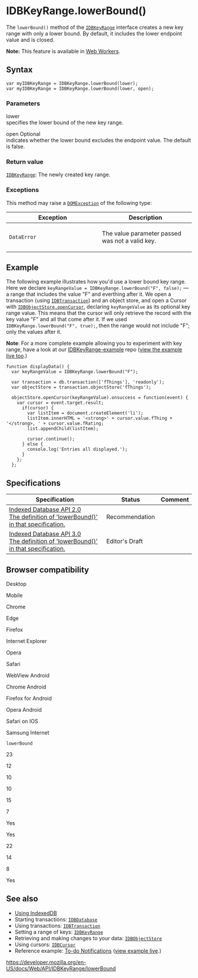 # IDBKeyRange.lowerBound()

The `lowerBound()` method of the [`IDBKeyRange`](../idbkeyrange) interface creates a new key range with only a lower bound. By default, it includes the lower endpoint value and is closed.

**Note:** This feature is available in [Web Workers](../web_workers_api).

## Syntax

    var myIDBKeyRange = IDBKeyRange.lowerBound(lower);
    var myIDBKeyRange = IDBKeyRange.lowerBound(lower, open);

### Parameters

lower  
specifies the lower bound of the new key range.

open <span class="badge inline optional">Optional</span>  
indicates whether the lower bound excludes the endpoint value. The default is false.

### Return value

[`IDBKeyRange`](../idbkeyrange): The newly created key range.

### Exceptions

This method may raise a [`DOMException`](../domexception) of the following type:

<table><colgroup><col style="width: 50%" /><col style="width: 50%" /></colgroup><thead><tr class="header"><th>Exception</th><th>Description</th></tr></thead><tbody><tr class="odd"><td><code>DataError</code></td><td><p>The value parameter passed was not a valid key.</p></td></tr></tbody></table>

## Example

The following example illustrates how you'd use a lower bound key range. Here we declare `keyRangeValue = IDBKeyRange.lowerBound("F", false);` — a range that includes the value "F" and everthing after it. We open a transaction (using [`IDBTransaction`](../idbtransaction)) and an object store, and open a Cursor with [`IDBObjectStore.openCursor`](../idbobjectstore/opencursor), declaring `keyRangeValue` as its optional key range value. This means that the cursor will only retrieve the record with the key value "F" and all that come after it. If we used `IDBKeyRange.lowerBound("F", true);`, then the range would not include "F"; only the values after it.

**Note**: For a more complete example allowing you to experiment with key range, have a look at our [IDBKeyRange-example](https://github.com/mdn/indexeddb-examples/tree/master/idbkeyrange) repo ([view the example live too](https://mdn.github.io/indexeddb-examples/idbkeyrange/).)

    function displayData() {
      var keyRangeValue = IDBKeyRange.lowerBound("F");

      var transaction = db.transaction(['fThings'], 'readonly');
      var objectStore = transaction.objectStore('fThings');

      objectStore.openCursor(keyRangeValue).onsuccess = function(event) {
        var cursor = event.target.result;
          if(cursor) {
            var listItem = document.createElement('li');
            listItem.innerHTML = '<strong>' + cursor.value.fThing + '</strong>, ' + cursor.value.fRating;
            list.appendChild(listItem);

            cursor.continue();
          } else {
            console.log('Entries all displayed.');
          }
        };
      };

## Specifications

<table><thead><tr class="header"><th>Specification</th><th>Status</th><th>Comment</th></tr></thead><tbody><tr class="odd"><td><a href="https://www.w3.org/TR/IndexedDB/#dom-idbkeyrange-lowerbound">Indexed Database API 2.0<br />
<span class="small">The definition of 'lowerBound()' in that specification.</span></a></td><td><span class="spec-rec">Recommendation</span></td><td></td></tr><tr class="even"><td><a href="https://w3c.github.io/IndexedDB/#dom-idbkeyrange-lowerbound">Indexed Database API 3.0<br />
<span class="small">The definition of 'lowerBound()' in that specification.</span></a></td><td><span class="spec-ed">Editor's Draft</span></td><td></td></tr></tbody></table>

## Browser compatibility

Desktop

Mobile

Chrome

Edge

Firefox

Internet Explorer

Opera

Safari

WebView Android

Chrome Android

Firefox for Android

Opera Android

Safari on IOS

Samsung Internet

`lowerBound`

23

12

10

10

15

7

Yes

Yes

22

14

8

Yes

## See also

- [Using IndexedDB](../indexeddb_api/using_indexeddb)
- Starting transactions: [`IDBDatabase`](../idbdatabase)
- Using transactions: [`IDBTransaction`](../idbtransaction)
- Setting a range of keys: [`IDBKeyRange`](../idbkeyrange)
- Retrieving and making changes to your data: [`IDBObjectStore`](../idbobjectstore)
- Using cursors: [`IDBCursor`](../idbcursor)
- Reference example: [To-do Notifications](https://github.com/mdn/to-do-notifications/tree/gh-pages) ([view example live](https://mdn.github.io/to-do-notifications/).)

<a href="https://developer.mozilla.org/en-US/docs/Web/API/IDBKeyRange/lowerBound" class="_attribution-link">https://developer.mozilla.org/en-US/docs/Web/API/IDBKeyRange/lowerBound</a>
